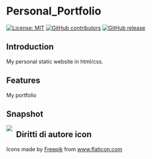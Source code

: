 # Personal_Portfolio
[![License: MIT](https://img.shields.io/badge/License-MIT-yellow.svg)](https://opensource.org/licenses/MIT)  [![GitHub contributors](https://img.shields.io/github/contributors/Naereen/StrapDown.js.svg)](https://GitHub.com/Naereen/StrapDown.js/graphs/contributors/) [![GitHub release](https://img.shields.io/github/release/Naereen/StrapDown.js.svg)](https://GitHub.com/Naereen/StrapDown.js/releases/)
## Introduction
My personal static website in html/css. 

## Features
My  portfolio  

## Snapshot
<img src="images/Capture1.JPG"
     style="float: left; margin-right: 10px;" />

## Diritti di autore icon
Icons made by <a href="https://www.flaticon.com/authors/freepik" title="Freepik">Freepik</a> from <a href="https://www.flaticon.com/" title="Flaticon"> www.flaticon.com</a>




